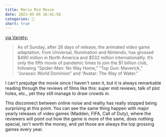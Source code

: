 ```yaml
---
title: Mario Mid Movie
date: 2023-05-05 16:41:58
categories: 💬
short: true
---
```


[via Variety:](https://variety.com/2023/film/news/super-mario-bros-movie-1-billion-box-office-milestone-1235598832/)

> As of Sunday, after 26 days of release, the animated video game adaptation, from Universal, Illumination and Nintendo, has grossed $490 million in North America and $532 million internationallly. It’s only the fifth movie of pandemic times to join the $1 billion club, following “Spider-Man: No Way Home,” “Top Gun: Maverick,” “Jurassic World Dominion” and “Avatar: The Way of Water.”

I can't prejudge the movie since I haven't seen it, but it is always remarkable reading through the reviews of films like this: super mid reviews, talk of plot holes, etc., yet they still manage to draw crowds in.

This disconnect between online noise and reality has really stopped being surprising at this point. You can see the same thing happen with major yearly releases of video games (Madden, FIFA, Call of Duty), where the reviewers will point out how the game is more of the same, does nothing special, isn't worth the money, and yet those are always the top grossing games every year.
